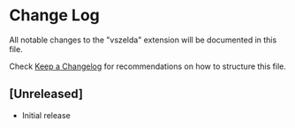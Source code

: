 # Change Log

All notable changes to the "vszelda" extension will be documented in this file.

Check [Keep a Changelog](http://keepachangelog.com/) for recommendations on how to structure this file.

## [Unreleased]

- Initial release
